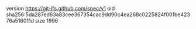 version https://git-lfs.github.com/spec/v1
oid sha256:5da287ed63a83cee367354cac9dd90c4ea268c0225824f001be42376a516011d
size 1996

